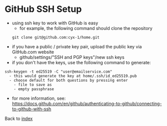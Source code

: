 # GitHub SSH Setup
- using ssh key to work with GitHub is easy
  - for example, the following command should clone the repository
  ```
  git clone git@github.com:cyx-1/home.git
  ```
- if you have a public / private key pair, upload the public key via GitHub.com website
  - github/settings/"SSH and PGP keys"/new ssh keys
- if you don't have the keys, use the following command to generate:
```
ssh-keygen -t ed25519 -C "user@emailservice.com"
  - this would generate the key at home/.ssh/id_ed25519.pub
  - choose default for both questions by pressing enter
    - file to save as
    - empty passphrase
```
- for more information, see: https://docs.github.com/en/github/authenticating-to-github/connecting-to-github-with-ssh

Back to [index](index.md)